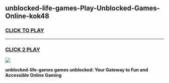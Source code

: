 
## unblocked-life-games-Play-Unblocked-Games-Online-kok48
<h3>
<a href="https://premium76.site?title=unblocked-life-games&ref=25A">CLICK TO PLAY</a></h3>
<hr>

<h3>
<a href="https://premium76.site?title=unblocked-life-games&ref=25A">CLICK 2 PLAY</a>
  
</h3>

<a href="https://premium76.site?title=unblocked-life-games&ref=25A"><img src="https://clearcache.store/games.png"></a>


**unblocked-life-games games unblocked: Your Gateway to Fun and Accessible Online Gaming**
